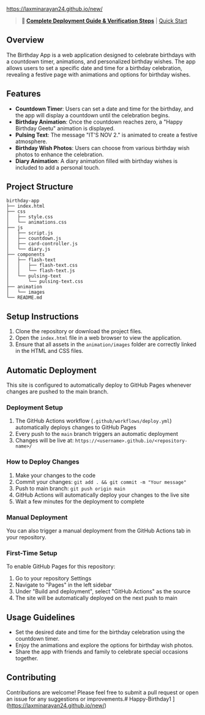 https://laxminarayan24.github.io/new/
> 
> **📖 [Complete Deployment Guide & Verification Steps](AUTOMATIC_DEPLOYMENT.md)** | [Quick Start](QUICK_START.md)

## Overview
The Birthday App is a web application designed to celebrate birthdays with a countdown timer, animations, and personalized birthday wishes. The app allows users to set a specific date and time for a birthday celebration, revealing a festive page with animations and options for birthday wishes.

## Features
- **Countdown Timer**: Users can set a date and time for the birthday, and the app will display a countdown until the celebration begins.
- **Birthday Animation**: Once the countdown reaches zero, a "Happy Birthday Geetu" animation is displayed.
- **Pulsing Text**: The message "IT'S NOV 2." is animated to create a festive atmosphere.
- **Birthday Wish Photos**: Users can choose from various birthday wish photos to enhance the celebration.
- **Diary Animation**: A diary animation filled with birthday wishes is included to add a personal touch.

## Project Structure
```
birthday-app
├── index.html
├── css
│   ├── style.css
│   └── animations.css
├── js
│   ├── script.js
│   ├── countdown.js
│   ├── card-controller.js
│   └── diary.js
├── components
│   ├── flash-text
│   │   ├── flash-text.css
│   │   └── flash-text.js
│   └── pulsing-text
│       └── pulsing-text.css
├── animation
│   └── images
└── README.md
```

## Setup Instructions
1. Clone the repository or download the project files.
2. Open the `index.html` file in a web browser to view the application.
3. Ensure that all assets in the `animation/images` folder are correctly linked in the HTML and CSS files.

## Automatic Deployment

This site is configured to automatically deploy to GitHub Pages whenever changes are pushed to the main branch.

### Deployment Setup
1. The GitHub Actions workflow (`.github/workflows/deploy.yml`) automatically deploys changes to GitHub Pages
2. Every push to the `main` branch triggers an automatic deployment
3. Changes will be live at: `https://<username>.github.io/<repository-name>/`

### How to Deploy Changes
1. Make your changes to the code
2. Commit your changes: `git add . && git commit -m "Your message"`
3. Push to main branch: `git push origin main`
4. GitHub Actions will automatically deploy your changes to the live site
5. Wait a few minutes for the deployment to complete

### Manual Deployment
You can also trigger a manual deployment from the GitHub Actions tab in your repository.

### First-Time Setup
To enable GitHub Pages for this repository:
1. Go to your repository Settings
2. Navigate to "Pages" in the left sidebar
3. Under "Build and deployment", select "GitHub Actions" as the source
4. The site will be automatically deployed on the next push to main

## Usage Guidelines
- Set the desired date and time for the birthday celebration using the countdown timer.
- Enjoy the animations and explore the options for birthday wish photos.
- Share the app with friends and family to celebrate special occasions together.

## Contributing
Contributions are welcome! Please feel free to submit a pull request or open an issue for any suggestions or improvements.#   H a p p y - B i r t h d a y 1 
 
 
](https://laxminarayan24.github.io/new/)
